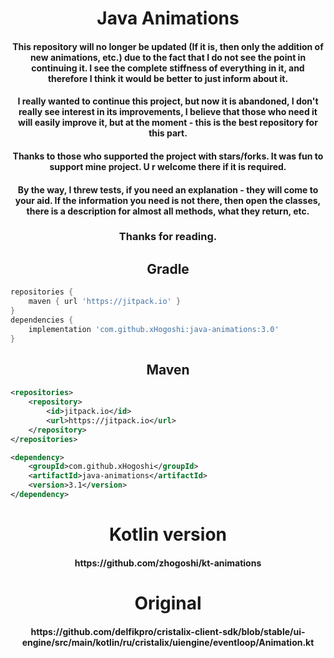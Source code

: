 <h1 align="center">Java Animations</h1>

<h4 align="center">This repository will no longer be updated (If it is, then only the addition of new animations, etc.) due to the fact that I do not see the point in continuing it. I see the complete stiffness of everything in it, and therefore I think it would be better to just inform about it.</h4>

<h4 align="center">I really wanted to continue this project, but now it is abandoned, I don't really see interest in its improvements, I believe that those who need it will easily improve it, but at the moment - this is the best repository for this part.</h4>
<h4 align="center">Thanks to those who supported the project with stars/forks. It was fun to support mine project. U r welcome there if it is required.</h4>
<h4 align="center">By the way, I threw tests, if you need an explanation - they will come to your aid. If the information you need is not there, then open the classes, there is a description for almost all methods, what they return, etc.</h4>
<h3 align="center">Thanks for reading.</h3>

<h2 align="center">Gradle</h2>

```gradle
repositories {
	maven { url 'https://jitpack.io' }
}
dependencies {
	implementation 'com.github.xHogoshi:java-animations:3.0'
}
```
<h2 align="center">Maven</h2>

```xml
<repositories>
	<repository>
	    <id>jitpack.io</id>
	    <url>https://jitpack.io</url>
	</repository>
</repositories>

<dependency>
    <groupId>com.github.xHogoshi</groupId>
    <artifactId>java-animations</artifactId>
    <version>3.1</version>
</dependency>
```

<h1 align="center">Kotlin version</h1>
<h4 align="center">https://github.com/zhogoshi/kt-animations</h4>

<h1 align="center">Original</h1>
<h4 align="center">https://github.com/delfikpro/cristalix-client-sdk/blob/stable/ui-engine/src/main/kotlin/ru/cristalix/uiengine/eventloop/Animation.kt</h4>
